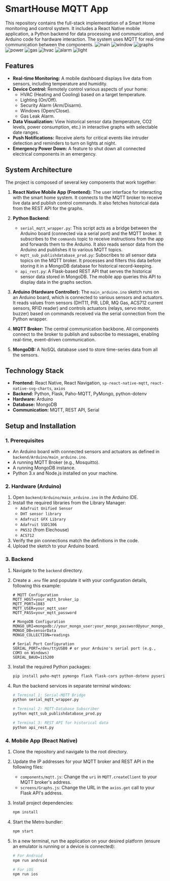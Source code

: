 # SmartHouse MQTT App

This repository contains the full-stack implementation of a Smart Home monitoring and control system. It includes a React Native mobile application, a Python backend for data processing and communication, and Arduino code for hardware interaction. The system uses MQTT for real-time communication between the components.
![main](./img/main.png)
![window](./img/window.png)
![graphs](./img/graphs.png)
![power](./img/power.png)
![gas](./img/gas.png)
![hvac](./img/hvac.png)
![alarm](./img/alarm.png)
![light](./img/light.png)

## Features

-   **Real-time Monitoring:** A mobile dashboard displays live data from sensors, including temperature and humidity.
-   **Device Control:** Remotely control various aspects of your home:
    -   HVAC (Heating and Cooling) based on a target temperature.
    -   Lighting (On/Off).
    -   Security Alarm (Arm/Disarm).
    -   Windows (Open/Close).
    -   Gas Leak Alarm.
-   **Data Visualization:** View historical sensor data (temperature, CO2 levels, power consumption, etc.) in interactive graphs with selectable date ranges.
-   **Push Notifications:** Receive alerts for critical events like intruder detection and reminders to turn on lights at night.
-   **Emergency Power Down:** A feature to shut down all connected electrical components in an emergency.

## System Architecture

The project is composed of several key components that work together:

1.  **React Native Mobile App (Frontend):** The user interface for interacting with the smart home system. It connects to the MQTT broker to receive live data and publish control commands. It also fetches historical data from the REST API for the graphs.

2.  **Python Backend:**
    -   `serial_mqtt_wrapper.py`: This script acts as a bridge between the Arduino board (connected via a serial port) and the MQTT broker. It subscribes to the `commands` topic to receive instructions from the app and forwards them to the Arduino. It also reads sensor data from the Arduino and publishes it to various MQTT topics.
    -   `mqtt_sub_publishdatabase_prod.py`: Subscribes to all sensor data topics on the MQTT broker. It processes and filters this data before storing it in a MongoDB database for historical record-keeping.
    -   `api_rest.py`: A Flask-based REST API that serves the historical sensor data stored in MongoDB. The mobile app queries this API to display data in the graphs section.

3.  **Arduino (Hardware Controller):** The `main_arduino.ino` sketch runs on an Arduino board, which is connected to various sensors and actuators. It reads values from sensors (DHT11, PIR, LDR, MQ Gas, ACS712 current sensors, RFID reader) and controls actuators (relays, servo motor, buzzer) based on commands received via the serial connection from the Python wrapper.

4.  **MQTT Broker:** The central communication backbone. All components connect to the broker to publish and subscribe to messages, enabling real-time, event-driven communication.

5.  **MongoDB:** A NoSQL database used to store time-series data from all the sensors.

## Technology Stack

-   **Frontend:** React Native, React Navigation, `sp-react-native-mqtt`, `react-native-svg-charts`, `axios`
-   **Backend:** Python, Flask, Paho-MQTT, PyMongo, python-dotenv
-   **Hardware:** Arduino
-   **Database:** MongoDB
-   **Communication:** MQTT, REST API, Serial

## Setup and Installation

### 1. Prerequisites

-   An Arduino board with connected sensors and actuators as defined in `backend/Arduino/main_arduino.ino`.
-   A running MQTT Broker (e.g., Mosquitto).
-   A running MongoDB instance.
-   Python 3.x and Node.js installed on your machine.

### 2. Hardware (Arduino)

1.  Open `backend/Arduino/main_arduino.ino` in the Arduino IDE.
2.  Install the required libraries from the Library Manager:
    -   `Adafruit Unified Sensor`
    -   `DHT sensor library`
    -   `Adafruit GFX Library`
    -   `Adafruit SSD1306`
    -   `PN532` (from Elechouse)
    -   `ACS712`
3.  Verify the pin connections match the definitions in the code.
4.  Upload the sketch to your Arduino board.

### 3. Backend

1.  Navigate to the `backend` directory.
2.  Create a `.env` file and populate it with your configuration details, following this example:

    ```env
    # MQTT Configuration
    MQTT_HOST=your_mqtt_broker_ip
    MQTT_PORT=1883
    MQTT_USER=your_mqtt_user
    MQTT_PASS=your_mqtt_password

    # MongoDB Configuration
    MONGO_URI=mongodb://your_mongo_user:your_mongo_password@your_mongo_ip:27017/
    MONGO_DB=sensorData
    MONGO_COLLECTION=readings
    
    # Serial Port Configuration
    SERIAL_PORT=/dev/ttyUSB0 # or your Arduino's serial port (e.g., COM3 on Windows)
    SERIAL_BAUD=115200
    ```

3.  Install the required Python packages:

    ```bash
    pip install paho-mqtt pymongo flask flask-cors python-dotenv pyserial
    ```

4.  Run the backend services in separate terminal windows:

    ```bash
    # Terminal 1: Serial-MQTT Bridge
    python serial_mqtt_wrapper.py

    # Terminal 2: MQTT-Database Subscriber
    python mqtt_sub_publishdatabase_prod.py

    # Terminal 3: REST API for historical data
    python api_rest.py
    ```

### 4. Mobile App (React Native)

1.  Clone the repository and navigate to the root directory.

2.  Update the IP addresses for your MQTT broker and REST API in the following files:
    -   `components/mqtt.js`: Change the `uri` in `MQTT.createClient` to your MQTT broker's address.
    -   `screens/Graphs.js`: Change the URL in the `axios.get` call to your Flask API's address.

3.  Install project dependencies:

    ```bash
    npm install
    ```

4.  Start the Metro bundler:

    ```bash
    npm start
    ```

5.  In a new terminal, run the application on your desired platform (ensure an emulator is running or a device is connected):

    ```bash
    # For Android
    npm run android

    # For iOS
    npm run ios